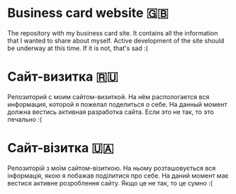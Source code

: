 # Business card website 🇬🇧
The repository with my business card site. It contains all the information that I wanted to share about myself.
Active development of the site should be underway at this time. If it is not, that's sad :(

# Сайт-визитка 🇷🇺
Репозиторий с моим сайтом-визиткой. На нём распологается вся информация, которой я пожелал поделиться о себе.
На данный момент должна вестись активная разработка сайта. Если это не так, то это печально :(

# Сайт-візитка 🇺🇦
Репозиторій з моїм сайтом-візиткою. На ньому розташовується вся інформація, якою я побажав поділитися про себе.
На даний момент має вестися активне розроблення сайту. Якщо це не так, то це сумно :(
